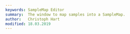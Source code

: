 ```yaml
---
keywords: SampleMap Editor
summary:  The window to map samples into a SampleMap.
author:   Christoph Hart
modified: 18.03.2019
---
```

